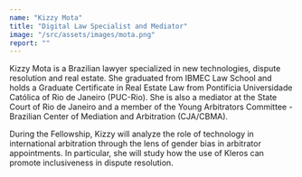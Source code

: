 ```yaml
---
name: "Kizzy Mota"
title: "Digital Law Specialist and Mediator"
image: "/src/assets/images/mota.png"
report: ""
---
```


Kizzy Mota is a Brazilian lawyer specialized in new technologies, dispute resolution and real estate. She graduated from IBMEC Law School and holds a Graduate Certificate in Real Estate Law from Pontifícia Universidade Católica of Rio de Janeiro (PUC-Rio). She is also a mediator at the State Court of Rio de Janeiro and a member of the Young Arbitrators Committee - Brazilian Center of Mediation and Arbitration (CJA/CBMA).

During the Fellowship, Kizzy will analyze the role of technology in international arbitration through the lens of gender bias in arbitrator appointments. In particular, she will study how the use of Kleros can promote inclusiveness in dispute resolution.
